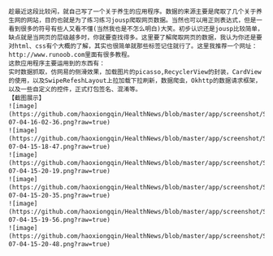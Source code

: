 ﻿
    趁最近这段比较闲，就自己写了一个关于养生的应用程序。数据的来源主要是爬取了几个关于养生网的网站，目的也就是为了练习练习jousp爬取网页数据。当然也可以用正则表达式，但是一看到很多的符号有些人又看不懂(当然我也是不怎么明白)大笑。初步认识还是jousp比较简单，缺点就是当网页的层级越多时，你就要查找得多。这里要了解爬取网页的数据，我认为你还是要对html、css有个大概的了解，其实也很简单就那些标签记住就行了。这里我推荐一个网址：http://www.runoob.com里面有很多教程。
	这款应用程序主要运用到的东西有：
	实时数据抓取，仿网易的侧滑效果，加载图片的picasso,RecyclerView的封装，CardView的使用，以及SwipeRefeshLayout上拉加载下拉刷新，数据爬虫，Okhttp的数据请求框架，以及一些自定义的控件，正式打包签名、混淆等。
	【截图展示】
    ![image](https://github.com/haoxiongqin/HealthNews/blob/master/app/screenshot/Screenshot_2017-07-04-16-02-36.png?raw=true)
    ![image](https://github.com/haoxiongqin/HealthNews/blob/master/app/screenshot/Screenshot_2017-07-04-15-18-47.png?raw=true)
    ![image](https://github.com/haoxiongqin/HealthNews/blob/master/app/screenshot/Screenshot_2017-07-04-15-20-19.png?raw=true)
    ![image](https://github.com/haoxiongqin/HealthNews/blob/master/app/screenshot/Screenshot_2017-07-04-15-20-35.png?raw=true)
    ![image](https://github.com/haoxiongqin/HealthNews/blob/master/app/screenshot/Screenshot_2017-07-04-15-19-56.png?raw=true)
    ![image](https://github.com/haoxiongqin/HealthNews/blob/master/app/screenshot/Screenshot_2017-07-04-15-20-48.png?raw=true)



